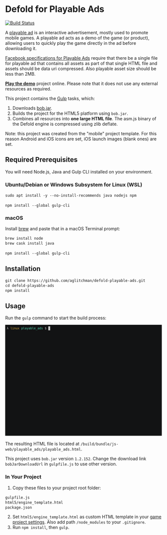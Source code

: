 # Defold for Playable Ads

[![Build Status](https://travis-ci.com/aglitchman/defold-playable-ads.svg?branch=master)](https://travis-ci.com/aglitchman/defold-playable-ads)

A [playable ad](https://learn.g2crowd.com/playable-ads) is an interactive advertisement, mostly used to promote mobile games. A playable ad acts as a demo of the game (or product), allowing users to quickly play the game directly in the ad before downloading it.

[Facebook specifications for Playable Ads](https://www.facebook.com/business/help/412951382532338?helpref=faq_content) require that there be a single file for playable ad that contains all assets as part of that single HTML file and assets should be data uri compressed. Also playable asset size should be less than 2MB.

[**Play the demo**](https://aglitchman.github.io/defold-playable-ads/) project online. Please note that it does not use any external resources as required.

This project contains the [Gulp](https://gulpjs.com/) tasks, which:
1. Downloads [bob.jar](https://d.defold.com/stable/).
2. Builds the project for the HTML5 platform using `bob.jar`.
3. Combines all resources into **one large HTML file**. The asm.js binary of the Defold engine is compressed using zlib deflate.

Note: this project was created from the "mobile" project template. For this reason Android and iOS icons are set, iOS launch images (blank ones) are set.

## Required Prerequisites

You will need Node.js, Java and Gulp CLI installed on your environment.

### Ubuntu/Debian or Windows Subsystem for Linux (WSL)

```
sudo apt install -y --no-install-recommends java nodejs npm

npm install --global gulp-cli
```

### macOS

Install [brew](https://brew.sh/) and paste that in a macOS Terminal prompt:

```
brew install node
brew cask install java

npm install --global gulp-cli
```

## Installation

```
git clone https://github.com/aglitchman/defold-playable-ads.git
cd defold-playable-ads
npm install
```

## Usage

Run the `gulp` command to start the build process:

![Command line](docs/gulp.gif)

The resulting HTML file is located at `/build/bundle/js-web/playable_ads/playable_ads.html`.

This project uses `bob.jar` version `1.2.152`. Change the download link `bobJarDownloadUrl` in `gulpfile.js` to use other version.

### In Your Project

1. Copy these files to your project root folder:
```
gulpfile.js
html5/engine_template.html
package.json
```
2. Set `html5/engine_template.html` as custom HTML template in your [game project settings](https://www.defold.com/manuals/html5/). Also add path `/node_modules` to your `.gitignore`.
3. Run `npm install`, then `gulp`.
